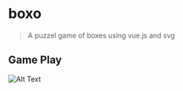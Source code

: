 # boxo

> A puzzel game of boxes using vue.js and svg

## Game Play

![Alt Text](http://unirazz.com/share/game-play.gif)
